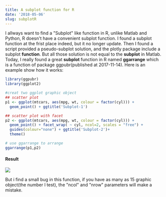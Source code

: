 ```yaml
---
title: A subplot function for R
date: '2018-05-06'
slug: subplotR
---
```

I allways want to find a "Subplot" like function in R, unlike Matlab and Python, R doesn't have a convenient subplot function. I found a subplot function at the frist place  indeed, but it no longer update. Then I found a script provided a pseudo-subplot solution, and the plotly package include a subplot **function**. But all those solution is not equal to the **subplot** in Matlab. Today, I really found a great  **subplot** function in R named **ggarrange** which is a function of package ggpubr(published at 2017-11-14). Here is an example show how it works:

```R
library(ggpubr)
library(ggplot2)

#creat two ggplot graphic object
## scatter plot
p1 <- ggplot(mtcars, aes(mpg, wt, colour = factor(cyl))) +
  geom_point() + ggtitle('Subplot-1')

## scatter plot with facet
p2 <- ggplot(mtcars, aes(mpg, wt, colour = factor(cyl))) +
  geom_point() + facet_wrap( ~ cyl, ncol=2, scales = "free") +
  guides(colour="none") + ggtitle('Subplot-2')+
  theme()

# use ggarrange to arrange
ggarrange(p1,p2)
```

#### Result
![](/images/2018-05-06-subplotR.jpeg)

But i find a small bug in this function, if you have as many as 15 graphic object(the number I test), the "ncol" and "nrow" parameters will make a mistake.
